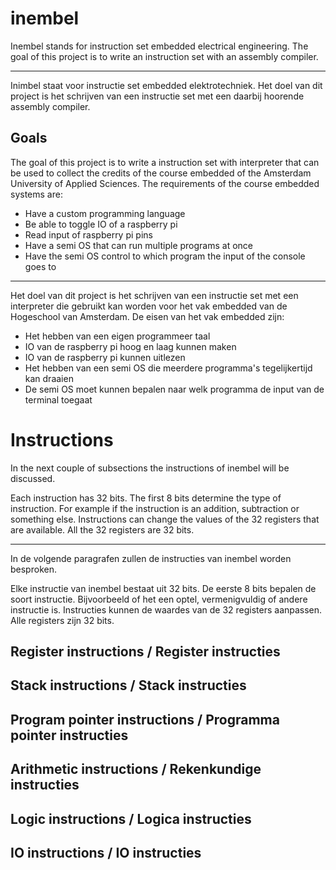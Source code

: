 # inembel
Inembel stands for instruction set embedded electrical engineering. The goal of this project is to write an instruction set with an assembly compiler. 

---
Inimbel staat voor instructie set embedded elektrotechniek. Het doel van dit project is het schrijven van een instructie set met een daarbij hoorende assembly compiler.

## Goals
The goal of this project is to write a instruction set with interpreter that can be used to collect the credits of the course embedded of the Amsterdam University of Applied Sciences. The requirements of the course embedded systems are:
- Have a custom programming language
- Be able to toggle IO of a raspberry pi
- Read input of raspberry pi pins
- Have a semi OS that can run multiple programs at once
- Have the semi OS control to which program the input of the console goes to

---
Het doel van dit project is het schrijven van een instructie set met een interpreter die gebruikt kan worden voor het vak embedded van de Hogeschool van Amsterdam. De eisen van het vak embedded zijn:
- Het hebben van een eigen programmeer taal
- IO van de raspberry pi hoog en laag kunnen maken
- IO van de raspberry pi kunnen uitlezen
- Het hebben van een semi OS die meerdere programma's tegelijkertijd kan draaien
- De semi OS moet kunnen bepalen naar welk programma de input van de terminal toegaat


# Instructions
In the next couple of subsections the instructions of inembel will be discussed.

Each instruction has 32 bits. The first 8 bits determine the type of instruction. For example if the instruction is an addition, subtraction or something else. Instructions can change the values of the 32 registers that are available. All the 32 registers are 32 bits.

---
In de volgende paragrafen zullen de instructies van inembel worden besproken.  

Elke instructie van inembel bestaat uit 32 bits. De eerste 8 bits bepalen de soort instructie. Bijvoorbeeld of het een optel, vermenigvuldig of andere instructie is. Instructies kunnen de waardes van de 32 registers aanpassen. Alle registers zijn 32 bits.

## Register instructions / Register instructies

## Stack instructions / Stack instructies

## Program pointer instructions / Programma pointer instructies

## Arithmetic instructions / Rekenkundige instructies

## Logic instructions / Logica instructies

## IO instructions / IO instructies
